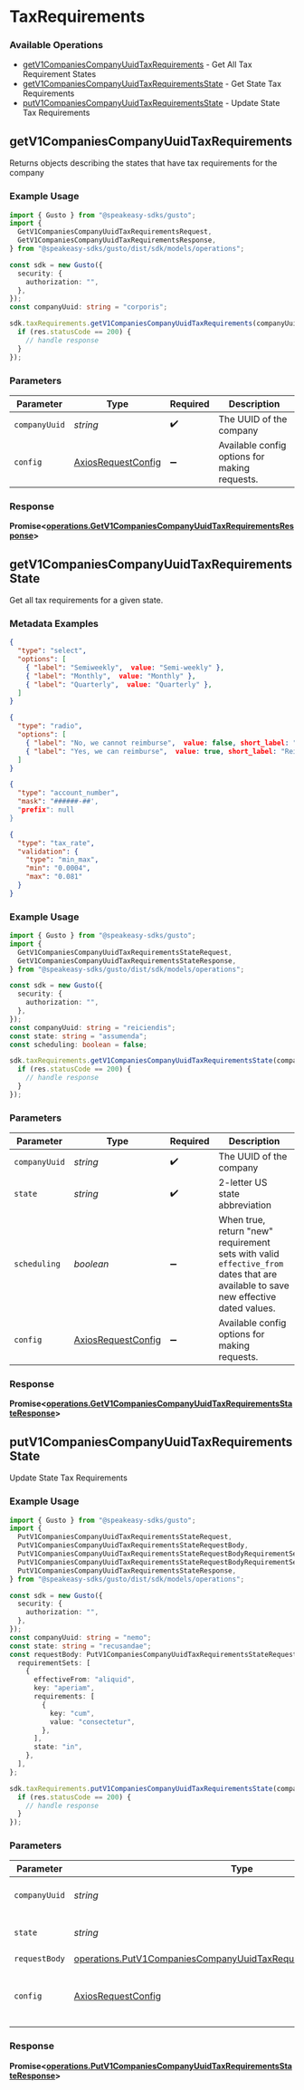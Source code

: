 # TaxRequirements

### Available Operations

* [getV1CompaniesCompanyUuidTaxRequirements](#getv1companiescompanyuuidtaxrequirements) - Get All Tax Requirement States
* [getV1CompaniesCompanyUuidTaxRequirementsState](#getv1companiescompanyuuidtaxrequirementsstate) - Get State Tax Requirements
* [putV1CompaniesCompanyUuidTaxRequirementsState](#putv1companiescompanyuuidtaxrequirementsstate) - Update State Tax Requirements

## getV1CompaniesCompanyUuidTaxRequirements

Returns objects describing the states that have tax requirements for the company

### Example Usage

```typescript
import { Gusto } from "@speakeasy-sdks/gusto";
import {
  GetV1CompaniesCompanyUuidTaxRequirementsRequest,
  GetV1CompaniesCompanyUuidTaxRequirementsResponse,
} from "@speakeasy-sdks/gusto/dist/sdk/models/operations";

const sdk = new Gusto({
  security: {
    authorization: "",
  },
});
const companyUuid: string = "corporis";

sdk.taxRequirements.getV1CompaniesCompanyUuidTaxRequirements(companyUuid).then((res: GetV1CompaniesCompanyUuidTaxRequirementsResponse) => {
  if (res.statusCode == 200) {
    // handle response
  }
});
```

### Parameters

| Parameter                                                    | Type                                                         | Required                                                     | Description                                                  |
| ------------------------------------------------------------ | ------------------------------------------------------------ | ------------------------------------------------------------ | ------------------------------------------------------------ |
| `companyUuid`                                                | *string*                                                     | :heavy_check_mark:                                           | The UUID of the company                                      |
| `config`                                                     | [AxiosRequestConfig](https://axios-http.com/docs/req_config) | :heavy_minus_sign:                                           | Available config options for making requests.                |


### Response

**Promise<[operations.GetV1CompaniesCompanyUuidTaxRequirementsResponse](../../models/operations/getv1companiescompanyuuidtaxrequirementsresponse.md)>**


## getV1CompaniesCompanyUuidTaxRequirementsState

Get all tax requirements for a given state.

### Metadata Examples

```json select
{
  "type": "select",
  "options": [
    { "label": "Semiweekly",  value: "Semi-weekly" },
    { "label": "Monthly",  value: "Monthly" },
    { "label": "Quarterly",  value: "Quarterly" },
  ]
}
```
```json radio
{
  "type": "radio",
  "options": [
    { "label": "No, we cannot reimburse",  value: false, short_label: "Not Reimbursable" },
    { "label": "Yes, we can reimburse",  value: true, short_label: "Reimbursable" },
  ]
}
```
```json account_number
{
  "type": "account_number",
  "mask": "######-##',
  "prefix": null
}
```
```json tax_rate
{
  "type": "tax_rate",
  "validation": {
    "type": "min_max",
    "min": "0.0004",
    "max": "0.081"
  }
}
```


### Example Usage

```typescript
import { Gusto } from "@speakeasy-sdks/gusto";
import {
  GetV1CompaniesCompanyUuidTaxRequirementsStateRequest,
  GetV1CompaniesCompanyUuidTaxRequirementsStateResponse,
} from "@speakeasy-sdks/gusto/dist/sdk/models/operations";

const sdk = new Gusto({
  security: {
    authorization: "",
  },
});
const companyUuid: string = "reiciendis";
const state: string = "assumenda";
const scheduling: boolean = false;

sdk.taxRequirements.getV1CompaniesCompanyUuidTaxRequirementsState(companyUuid, state, scheduling).then((res: GetV1CompaniesCompanyUuidTaxRequirementsStateResponse) => {
  if (res.statusCode == 200) {
    // handle response
  }
});
```

### Parameters

| Parameter                                                                                                                         | Type                                                                                                                              | Required                                                                                                                          | Description                                                                                                                       |
| --------------------------------------------------------------------------------------------------------------------------------- | --------------------------------------------------------------------------------------------------------------------------------- | --------------------------------------------------------------------------------------------------------------------------------- | --------------------------------------------------------------------------------------------------------------------------------- |
| `companyUuid`                                                                                                                     | *string*                                                                                                                          | :heavy_check_mark:                                                                                                                | The UUID of the company                                                                                                           |
| `state`                                                                                                                           | *string*                                                                                                                          | :heavy_check_mark:                                                                                                                | 2-letter US state abbreviation                                                                                                    |
| `scheduling`                                                                                                                      | *boolean*                                                                                                                         | :heavy_minus_sign:                                                                                                                | When true, return "new" requirement sets with valid `effective_from` dates that are available to save new effective dated values. |
| `config`                                                                                                                          | [AxiosRequestConfig](https://axios-http.com/docs/req_config)                                                                      | :heavy_minus_sign:                                                                                                                | Available config options for making requests.                                                                                     |


### Response

**Promise<[operations.GetV1CompaniesCompanyUuidTaxRequirementsStateResponse](../../models/operations/getv1companiescompanyuuidtaxrequirementsstateresponse.md)>**


## putV1CompaniesCompanyUuidTaxRequirementsState

Update State Tax Requirements

### Example Usage

```typescript
import { Gusto } from "@speakeasy-sdks/gusto";
import {
  PutV1CompaniesCompanyUuidTaxRequirementsStateRequest,
  PutV1CompaniesCompanyUuidTaxRequirementsStateRequestBody,
  PutV1CompaniesCompanyUuidTaxRequirementsStateRequestBodyRequirementSets,
  PutV1CompaniesCompanyUuidTaxRequirementsStateRequestBodyRequirementSetsRequirements,
  PutV1CompaniesCompanyUuidTaxRequirementsStateResponse,
} from "@speakeasy-sdks/gusto/dist/sdk/models/operations";

const sdk = new Gusto({
  security: {
    authorization: "",
  },
});
const companyUuid: string = "nemo";
const state: string = "recusandae";
const requestBody: PutV1CompaniesCompanyUuidTaxRequirementsStateRequestBody = {
  requirementSets: [
    {
      effectiveFrom: "aliquid",
      key: "aperiam",
      requirements: [
        {
          key: "cum",
          value: "consectetur",
        },
      ],
      state: "in",
    },
  ],
};

sdk.taxRequirements.putV1CompaniesCompanyUuidTaxRequirementsState(companyUuid, state, requestBody).then((res: PutV1CompaniesCompanyUuidTaxRequirementsStateResponse) => {
  if (res.statusCode == 200) {
    // handle response
  }
});
```

### Parameters

| Parameter                                                                                                                                                  | Type                                                                                                                                                       | Required                                                                                                                                                   | Description                                                                                                                                                |
| ---------------------------------------------------------------------------------------------------------------------------------------------------------- | ---------------------------------------------------------------------------------------------------------------------------------------------------------- | ---------------------------------------------------------------------------------------------------------------------------------------------------------- | ---------------------------------------------------------------------------------------------------------------------------------------------------------- |
| `companyUuid`                                                                                                                                              | *string*                                                                                                                                                   | :heavy_check_mark:                                                                                                                                         | The UUID of the company                                                                                                                                    |
| `state`                                                                                                                                                    | *string*                                                                                                                                                   | :heavy_check_mark:                                                                                                                                         | 2-letter US state abbreviation                                                                                                                             |
| `requestBody`                                                                                                                                              | [operations.PutV1CompaniesCompanyUuidTaxRequirementsStateRequestBody](../../models/operations/putv1companiescompanyuuidtaxrequirementsstaterequestbody.md) | :heavy_minus_sign:                                                                                                                                         | N/A                                                                                                                                                        |
| `config`                                                                                                                                                   | [AxiosRequestConfig](https://axios-http.com/docs/req_config)                                                                                               | :heavy_minus_sign:                                                                                                                                         | Available config options for making requests.                                                                                                              |


### Response

**Promise<[operations.PutV1CompaniesCompanyUuidTaxRequirementsStateResponse](../../models/operations/putv1companiescompanyuuidtaxrequirementsstateresponse.md)>**

